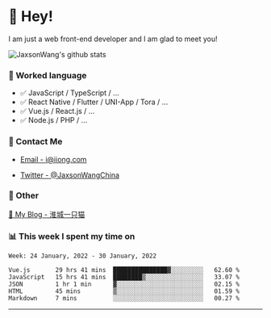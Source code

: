 # 👋 Hey!

I am just a web front-end developer and I am glad to meet you!

![JaxsonWang's github stats](https://github-readme-stats.vercel.app/api?username=JaxsonWang&&show_icons=true&&title_color=1abc9c&&icon_color=1abc9c)


### 📝 Worked language

- ✅ JavaScript / TypeScript / ...
- ✅ React Native / Flutter / UNI-App / Tora / ...
- ✅ Vue.js / React.js / ...
- ✅ Node.js / PHP / ...

### 📮 Contact Me

- [Email - i@iiong.com](mailto:i@iiong.com)

- [Twitter - @JaxsonWangChina](https://twitter.com/JaxsonWangChina)

### 🤪 Other

[📌 My Blog - 淮城一只猫](https://iiong.com)

### 📊 This week I spent my time on

<!--START_SECTION:waka-->
```text
Week: 24 January, 2022 - 30 January, 2022

Vue.js       29 hrs 41 mins  ███████████████▓░░░░░░░░░   62.60 % 
JavaScript   15 hrs 41 mins  ████████▒░░░░░░░░░░░░░░░░   33.07 % 
JSON         1 hr 1 min      ▓░░░░░░░░░░░░░░░░░░░░░░░░   02.15 % 
HTML         45 mins         ▒░░░░░░░░░░░░░░░░░░░░░░░░   01.59 % 
Markdown     7 mins          ░░░░░░░░░░░░░░░░░░░░░░░░░   00.27 % 
```
<!--END_SECTION:waka-->

---
